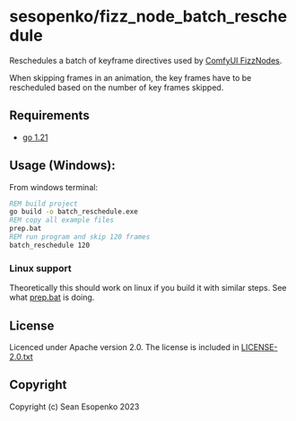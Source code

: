 # sesopenko/fizz_node_batch_reschedule

Reschedules a batch of keyframe directives used by [ComfyUI FizzNodes](https://github.com/FizzleDorf/ComfyUI_FizzNodes).

When skipping frames in an animation, the key frames have to be rescheduled based on the number of key frames skipped.

## Requirements

* [go 1.21](https://go.dev/doc/install)

## Usage (Windows):

From windows terminal:

```bat
REM build project
go build -o batch_reschedule.exe
REM copy all example files
prep.bat
REM run program and skip 120 frames
batch_reschedule 120
```

### Linux support

Theoretically this should work on linux if you build it with similar steps. See what [prep.bat](prep.bat) is doing.

## License

Licenced under Apache version 2.0. The license is included in [LICENSE-2.0.txt](LICENSE-2.0.txt)

## Copyright

Copyright (c) Sean Esopenko 2023